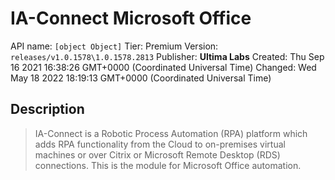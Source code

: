 # IA-Connect Microsoft Office
API name: `[object Object]`
Tier: Premium
Version: `releases/v1.0.1578\1.0.1578.2813`
Publisher: **Ultima Labs**
Created: Thu Sep 16 2021 16:38:26 GMT+0000 (Coordinated Universal Time)
Changed: Wed May 18 2022 18:19:13 GMT+0000 (Coordinated Universal Time)

## Description
> IA-Connect is a Robotic Process Automation (RPA) platform which adds RPA functionality from the Cloud to on-premises virtual machines or over Citrix or Microsoft Remote Desktop (RDS) connections. This is the module for Microsoft Office automation.
